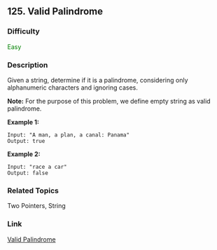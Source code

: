 ## 125. Valid Palindrome
### Difficulty

 <font color=green>Easy</font>

### Description

Given a string, determine if it is a palindrome, considering only alphanumeric
characters and ignoring cases.

**Note:**  For the purpose of this problem, we define empty string as valid
palindrome.

**Example 1:**
            Input: "A man, a plan, a canal: Panama"    Output: true    

**Example 2:**
            Input: "race a car"    Output: false    


### Related Topics

Two Pointers, String


### Link
[Valid Palindrome](https://leetcode.com/problems/valid-palindrome)
